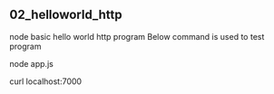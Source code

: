 02_helloworld_http
----------
node basic hello world http program
Below command is used to test program

node app.js

curl localhost:7000